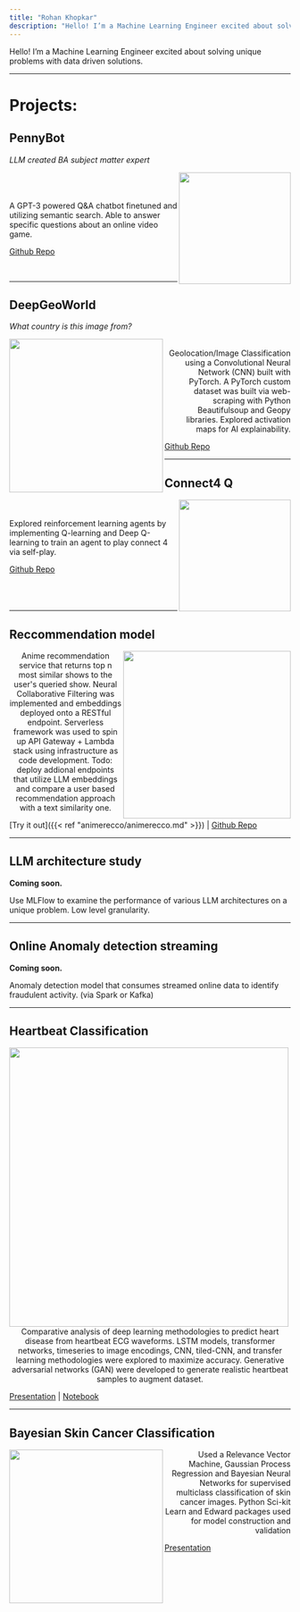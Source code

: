 ```yaml
---
title: "Rohan Khopkar"
description: "Hello! I’m a Machine Learning Engineer excited about solving unique problems with data driven solutions."
---
```


Hello! I’m a Machine Learning Engineer excited about solving unique problems with data driven solutions.

 - - - -
# Projects: #

## PennyBot ##
*LLM created BA subject matter expert*

<img align="right" width="200" height="200" src="penny.png">
<br>
<br>
<br>

<div style="text-align: left">A GPT-3 powered Q&A chatbot finetuned and utilizing semantic search. Able to answer specific questions about an online video game. </div>

[Github Repo](https://github.com/ubitquitin/pennybot)

<br>

 - - - - - - -

## DeepGeoWorld ##
*What country is this image from?*

<img align="left" width="275" height="275" src="geoworld.png">
<br>
<div style="text-align: right">Geolocation/Image Classification using a Convolutional Neural Network (CNN) built with PyTorch. A PyTorch custom dataset was built via web-scraping with Python Beautifulsoup and Geopy libraries. Explored activation maps for AI explainability.</div>

[Github Repo](https://github.com/ubitquitin/DeepGeoWorld)
<br>

 - - - - - - -

 ## Connect4 Q ##

<img align="right" width="200" height="200" src="connect4.png">
<br>
<br>

<div style="text-align: left">Explored reinforcement learning agents by implementing Q-learning and Deep Q-learning to train an agent to play connect 4 via self-play. </div>

[Github Repo](https://github.com/ubitquitin/Connect4_Q)
<br>
<br>
<br>
<br>
 - - - - - - -
 
 
 ## Reccommendation model ##

<img align="right" width="300" height="300" src="animerecsimage.PNG">

<div style="text-align: center"> Anime recommendation service that returns top n most similar shows to the user's queried show. Neural Collaborative Filtering was implemented and embeddings deployed onto a RESTful endpoint. Serverless framework was used to spin up API Gateway + Lambda stack using infrastructure as code development. Todo: deploy addional endpoints that utilize LLM embeddings and compare a user based recommendation approach with a text similarity one.   </div>

[Try it out]({{< ref "animerecco/animerecco.md" >}}) | [Github Repo](https://github.com/ubitquitin/mal_reccos)
 - - - - - - -

  ## LLM architecture study ##

**Coming soon.**
<div style="text-align: left"> Use MLFlow to examine the performance of various LLM architectures on a unique problem. Low level granularity. </div>

 - - - - - - -

  ## Online Anomaly detection streaming ##

**Coming soon.**
<div style="text-align: left"> Anomaly detection model that consumes streamed online data to identify fraudulent activity. (via Spark or Kafka)  </div>

 - - - - - - -

 ## Heartbeat Classification ##

<img align="center" width="500" height="500" src="heartbeat.png">


<div style="text-align: center">Comparative analysis of deep learning methodologies to predict heart disease from heartbeat ECG waveforms. LSTM models, transformer networks, timeseries to image encodings, CNN, tiled-CNN, and transfer learning methodologies were explored to maximize accuracy. Generative adversarial networks (GAN) were developed to generate realistic heartbeat samples to augment dataset. </div>

[Presentation](https://docs.google.com/presentation/d/1jgeSdeDLxl9CX1P57JNbuJtp4bThPDfPLt2CidsuxXo/edit?usp=sharing) | 
[Notebook](https://www.kaggle.com/code/ubitquitin/tsc-exploration)

 - - - - - - -

 ## Bayesian Skin Cancer Classification ##

<img align="left" width="275" height="275" src="gaussian.png">
<div style="text-align: right">Used a Relevance Vector Machine, Gaussian Process Regression and Bayesian Neural Networks for supervised multiclass classification of skin cancer images. Python Sci-kit Learn and Edward packages used for model construction and validation</div>

[Presentation](https://docs.google.com/presentation/d/1vw80pKNvklOluIgGVs5ZZvF3uOw3nwrHGyds_V8jTdQ/edit?usp=sharing)
<br>